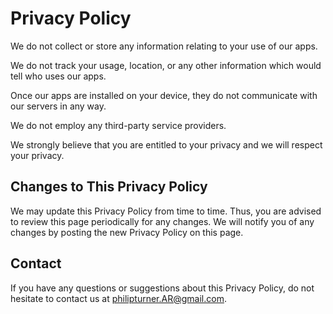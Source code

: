 # Privacy Policy

We do not collect or store any information relating to your use of our apps.
 
We do not track your usage, location, or any other information which would tell who uses our apps.

Once our apps are installed on your device, they do not communicate with our servers in any way.

We do not employ any third-party service providers.

We strongly believe that you are entitled to your privacy and we will respect your privacy.

## Changes to This Privacy Policy

We may update this Privacy Policy from time to time. Thus, you are advised to review this page periodically for any changes. We will notify you of any changes by posting the new Privacy Policy on this page.

## Contact

If you have any questions or suggestions about this Privacy Policy, do not hesitate to contact us at [philipturner.AR@gmail.com](mailto:philipturner.AR@gmail.com).
